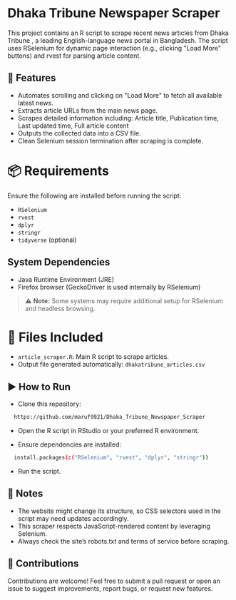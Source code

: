 
# Dhaka Tribune Newspaper Scraper

This project contains an R script to scrape recent news articles from Dhaka Tribune , a leading English-language news portal in Bangladesh. The script uses RSelenium for dynamic page interaction (e.g., clicking "Load More" buttons) and rvest for parsing article content.
## 🚀 Features

- Automates scrolling and clicking on "Load More" to fetch all available latest news.
- Extracts article URLs from the main news page.
- Scrapes detailed information including: Article title, Publication time, Last updated time, Full article content
- Outputs the collected data into a CSV file.
- Clean Selenium session termination after scraping is complete.



# 📦 Requirements

Ensure the following are installed before running the script:

- `RSelenium`
- `rvest`
- `dplyr`
- `stringr`
- `tidyverse` (optional)

## System Dependencies

- Java Runtime Environment (JRE)
- Firefox browser (GeckoDriver is used internally by RSelenium)

> ⚠️ **Note:** Some systems may require additional setup for RSelenium and headless browsing.

# 📁 Files Included

- `article_scraper.R`: Main R script to scrape articles.
- Output file generated automatically: `dhakatribune_articles.csv`


## ▶️ How to Run 
- Clone this repository:

```bash
  https://github.com/maruf9921/Dhaka_Tribune_Newspaper_Scraper
```
- Open the R script in RStudio or your preferred R environment.

- Ensure dependencies are installed:
```bash
  install.packages(c("RSelenium", "rvest", "dplyr", "stringr"))
```

- Run the script.

## 📝 Notes
- The website might change its structure, so CSS selectors used in the script may need updates accordingly.
- This scraper respects JavaScript-rendered content by leveraging Selenium.
- Always check the site’s robots.txt and terms of service before scraping.

## 🤝 Contributions
Contributions are welcome!
Feel free to submit a pull request or open an issue to suggest improvements, report bugs, or request new features.

    